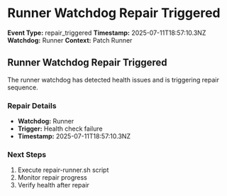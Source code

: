 # Runner Watchdog Repair Triggered

**Event Type:** repair_triggered
**Timestamp:** 2025-07-11T18:57:10.3NZ
**Watchdog:** Runner
**Context:** Patch Runner


## Runner Watchdog Repair Triggered

The runner watchdog has detected health issues and is triggering repair sequence.

### Repair Details
- **Watchdog:** Runner
- **Trigger:** Health check failure
- **Timestamp:** 2025-07-11T18:57:10.3NZ

### Next Steps
1. Execute repair-runner.sh script
2. Monitor repair progress
3. Verify health after repair



